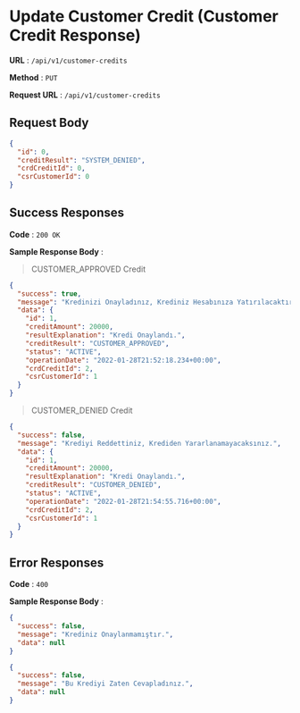 # Update Customer Credit (Customer Credit Response)

**URL** : `/api/v1/customer-credits`

**Method** : `PUT`

**Request URL** : `/api/v1/customer-credits`

## Request Body

```json
{
  "id": 0,
  "creditResult": "SYSTEM_DENIED",
  "crdCreditId": 0,
  "csrCustomerId": 0
}
```

## Success Responses

**Code** : `200 OK`

**Sample Response Body** :

> CUSTOMER_APPROVED Credit
```json
{
  "success": true,
  "message": "Kredinizi Onayladınız, Krediniz Hesabınıza Yatırılacaktır.",
  "data": {
    "id": 1,
    "creditAmount": 20000,
    "resultExplanation": "Kredi Onaylandı.",
    "creditResult": "CUSTOMER_APPROVED",
    "status": "ACTIVE",
    "operationDate": "2022-01-28T21:52:18.234+00:00",
    "crdCreditId": 2,
    "csrCustomerId": 1
  }
}
```

> CUSTOMER_DENIED Credit
```json
{
  "success": false,
  "message": "Krediyi Reddettiniz, Krediden Yararlanamayacaksınız.",
  "data": {
    "id": 1,
    "creditAmount": 20000,
    "resultExplanation": "Kredi Onaylandı.",
    "creditResult": "CUSTOMER_DENIED",
    "status": "ACTIVE",
    "operationDate": "2022-01-28T21:54:55.716+00:00",
    "crdCreditId": 2,
    "csrCustomerId": 1
  }
}

```

## Error Responses


**Code** : `400 `

**Sample Response Body** :

```json
{
  "success": false,
  "message": "Krediniz Onaylanmamıştır.",
  "data": null
}
```

>

```json
{
  "success": false,
  "message": "Bu Krediyi Zaten Cevapladınız.",
  "data": null
}
```